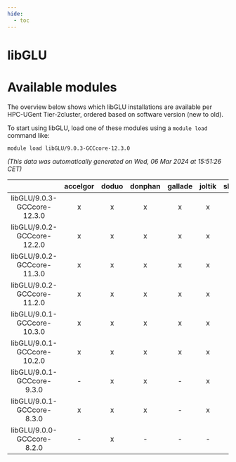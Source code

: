 ```yaml
---
hide:
  - toc
---
```


libGLU
======

# Available modules


The overview below shows which libGLU installations are available per HPC-UGent Tier-2cluster, ordered based on software version (new to old).

To start using libGLU, load one of these modules using a `module load` command like:

```shell
module load libGLU/9.0.3-GCCcore-12.3.0
```

*(This data was automatically generated on Wed, 06 Mar 2024 at 15:51:26 CET)*  

| |accelgor|doduo|donphan|gallade|joltik|skitty|
| :---: | :---: | :---: | :---: | :---: | :---: | :---: |
|libGLU/9.0.3-GCCcore-12.3.0|x|x|x|x|x|x|
|libGLU/9.0.2-GCCcore-12.2.0|x|x|x|x|x|x|
|libGLU/9.0.2-GCCcore-11.3.0|x|x|x|x|x|x|
|libGLU/9.0.2-GCCcore-11.2.0|x|x|x|x|x|x|
|libGLU/9.0.1-GCCcore-10.3.0|x|x|x|x|x|x|
|libGLU/9.0.1-GCCcore-10.2.0|x|x|x|x|x|x|
|libGLU/9.0.1-GCCcore-9.3.0|-|x|x|-|x|x|
|libGLU/9.0.1-GCCcore-8.3.0|x|x|x|-|x|x|
|libGLU/9.0.0-GCCcore-8.2.0|-|x|-|-|-|-|

